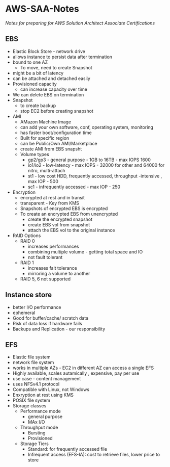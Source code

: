 # AWS-SAA-Notes

_Notes for preparing for AWS Solution Architect Associate Certifications_


## EBS
 - Elastic Block Store - network drive
 - allows instance to persist data after termination
 - bound to one AZ
    - To move, need to create Snapshot
 - might be a bit of latency
 - can be attached and detached easily
 - Provisioned capacity
    - can increase capacity over time
  - We can delete EBS on termination
  - Snapshot
    - to create backup
    - stop EC2 before creating snapshot
  - AMI
    - AMazon Machine Image
    - can add your own software, conf, operating system, monitoring
    - has faster boot/configuration time
    - Built for specific region
    - can be Public/Own AMI/Marketplace
    - create AMI from EBS snapsht
    - Volume types
       - gp2/gp3 - general purpose - 1GB to 16TB - max IOPS 1600
       - io1/io2 - low-latency - max IOPS - 32000 for other and 64000 for nitro, multi-attach
       - st1 - low cost HDD, frequently accessed, throughput -intensive , max IOP - 500
       - sc1 -  infrequently accessed - max IOP - 250
   - Encryption
      - encrypted at rest and in transit
      - transparent - Key from KMS
      - Snapshots of encrypted EBS is encrypted
      - To create an encrypted EBS from unencrypted
        - create the encrypted snapshot
        - create EBS vol from snapshot
        - attach the EBS vol to the original instance
   - RAID Options
      - RAID 0
        - increases performances
        - combining multiple volume - getting total space and IO
        - not fault tolerant
      - RAID 1
        - increases falt tolerance
        - mirroring a volume to another
      - RAID 5, 6 not supported

## Instance store
  - better I/O performance
  - ephemeral
  - Good for buffer/cache/ scratch data
  - Risk of data loss if hardware fails
  - Backups and Replication - our responsibility

## EFS
- Elastic file system
- network file system
- works in multiple AZs - EC2 in different AZ can access a single EFS
- Highly available, scales autamically , expensive, pay per use
- use case - content management
- uses NFSv4.1 protocol
- Compatible with Linux, not Windows
- Enxryption at rest using KMS
- POSIX file system
- Storage classes
  - Performance mode
      -  general purpose
      -  MAx I/O
  -  Throughput mode
      -  Bursting
      -  Provisioned
  -  Storage Tiers
      - Standard: for frequently accessed file
      - Infrequent access (EFS-IA): cost to retrieve files, lower price to store 
